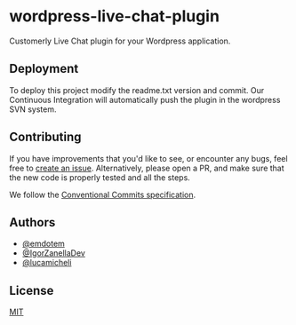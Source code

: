
# wordpress-live-chat-plugin

Customerly Live Chat plugin for your Wordpress application.

## Deployment

To deploy this project modify the readme.txt version and commit. 
Our Continuous Integration will automatically push the plugin in the wordpress SVN system.


## Contributing

If you have improvements that you'd like to see, or encounter any bugs, feel free to [create an issue](https://github.com/Customerly/wordpress-live-chat-plugin/issues). Alternatively, please open a PR, and make sure that the new code is properly tested and all the steps.

We follow the [Conventional Commits specification](https://www.conventionalcommits.org/en/v1.0.0/).

## Authors

- [@emdotem](https://www.github.com/emdotem)
- [@IgorZanellaDev](https://www.github.com/IgorZanellaDev)
- [@lucamicheli](https://www.github.com/lucamicheli)

  
## License

[MIT](https://choosealicense.com/licenses/mit/)

  
